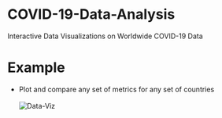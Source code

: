# COVID-19-Data-Analysis
Interactive Data Visualizations on Worldwide COVID-19 Data

# Example 
  - Plot and compare any set of metrics for any set of countries  
    <br>
![Data-Viz](https://github.com/SJUACM/COVID-19-Data-Analysis/blob/main/Interactive%20Plotting%20Example.gif?raw=true)
